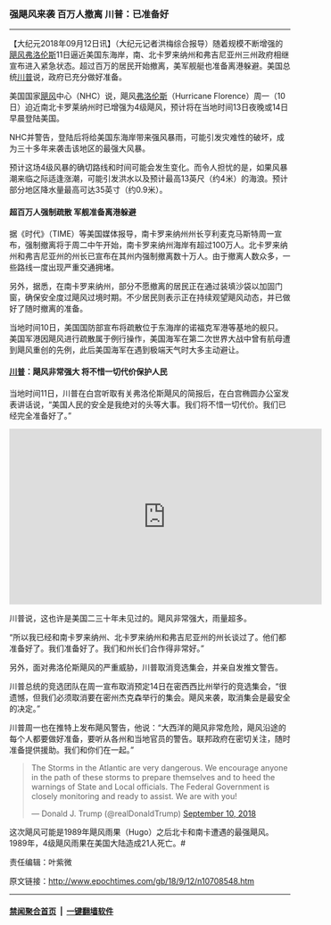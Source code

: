 ### 强飓风来袭 百万人撤离 川普：已准备好
------------------------

<p>【大纪元2018年09月12日讯】（大纪元记者洪梅综合报导）随着规模不断增强的<a href="http://www.epochtimes.com/gb/tag/%E9%A3%93%E9%A3%8E.html">飓风</a><a href="http://www.epochtimes.com/gb/tag/%E5%BC%97%E6%B4%9B%E4%BC%A6%E6%96%AF.html">弗洛伦斯</a>11日逼近美国东海岸，南、北卡罗来纳州和弗吉尼亚州三州政府相继宣布进入紧急状态。超过百万的居民开始撤离，美军舰艇也准备离港躲避。美国总统<a href="http://www.epochtimes.com/gb/tag/%E5%B7%9D%E6%99%AE.html">川普</a>说，政府已充分做好准备。</p>
<p>美国国家<a href="http://www.epochtimes.com/gb/tag/%E9%A3%93%E9%A3%8E.html">飓风</a>中心（NHC）说，飓风<a href="http://www.epochtimes.com/gb/tag/%E5%BC%97%E6%B4%9B%E4%BC%A6%E6%96%AF.html">弗洛伦斯</a>（Hurricane Florence）周一（10日）迫近南北卡罗莱纳州时已增强为4级飓风，预计将在当地时间13日夜晚或14日早晨登陆美国。</p>
<p>NHC并警告，登陆后将给美国东海岸带来强风暴雨，可能引发灾难性的破坏，成为三十多年来袭击该地区的最强大风暴。</p>
<p>预计这场4级风暴的确切路线和时间可能会发生变化。而令人担忧的是，如果风暴潮来临之际适逢涨潮，可能引发洪水以及预计最高13英尺（约4米）的海浪。预计部分地区降水量最高可达35英寸（约0.9米）。</p>
<h4>超百万人强制疏散 军舰准备离港躲避</h4>
<p>据《时代》（TIME）等美国媒体报导，南卡罗来纳州州长亨利麦克马斯特周一宣布，强制撤离将于周二中午开始，南卡罗来纳州海岸有超过100万人。北卡罗来纳州和弗吉尼亚州的州长已宣布在其州内强制撤离数十万人。由于撤离人数众多，一些路线一度出现严重交通拥堵。</p>
<p>另外，据悉，在南卡罗来纳州，部分不愿撤离的居民正在通过装填沙袋以加固门窗，确保安全度过飓风过境时期。不少居民则表示正在持续观望飓风动态，并已做好了随时撤离的准备。</p>
<p>当地时间10日，美国国防部宣布将疏散位于东海岸的诺福克军港等基地的舰只。美国军港因飓风进行疏散属于例行操作，美国海军在第二次世界大战中曾有航母遭到飓风重创的先例，此后美国海军在遇到极端天气时大多主动避让。</p>
<h4><a href="http://www.epochtimes.com/gb/tag/%E5%B7%9D%E6%99%AE.html">川普</a>：飓风非常强大 将不惜一切代价保护人民</h4>
<p>当地时间11日，川普在白宫听取有关弗洛伦斯飓风的简报后，在白宫椭圆办公室发表讲话说，“美国人民的安全是我绝对的头等大事。我们将不惜一切代价。我们已经完全准备好了。”</p>
<p><iframe src="https://www.youtube.com/embed/wrVONVUE4ME?rel=0" width="560" height="315" frameborder="0" allowfullscreen="allowfullscreen"></iframe></p>
<p>川普说，这也许是美国二三十年未见过的。飓风非常强大，雨量超多。</p>
<p>“所以我已经和南卡罗来纳州、北卡罗来纳州和弗吉尼亚州的州长谈过了。他们都准备好了。我们准备好了。我们和州长们合作得非常好。”</p>
<p>另外，面对弗洛伦斯飓风的严重威胁，川普取消竞选集会，并亲自发推文警告。</p>
<p>川普总统的竞选团队在周一宣布取消预定14日在密西西比州举行的竞选集会，“很遗憾，但我们必须取消要在密州杰克森举行的集会。飓风来袭，取消集会是最安全的决定。”</p>
<p>川普周一也在推特上发布飓风警告，他说：“大西洋的飓风非常危险，飓风沿途的每个人都要做好准备，要听从各州和当地官员的警告。联邦政府在密切关注，随时准备提供援助。我们和你们在一起。”</p>
<blockquote class="twitter-tweet" data-lang="en">
<p dir="ltr" lang="en">The Storms in the Atlantic are very dangerous. We encourage anyone in the path of these storms to prepare themselves and to heed the warnings of State and Local officials. The Federal Government is closely monitoring and ready to assist. We are with you!</p>
<p>— Donald J. Trump (@realDonaldTrump) <a href="https://twitter.com/realDonaldTrump/status/1039235839333679105?ref_src=twsrc%5Etfw">September 10, 2018</a></p></blockquote>
<p><script async src="https://platform.twitter.com/widgets.js" charset="utf-8"></script></p>
<p>这次飓风可能是1989年飓风雨果（Hugo）之后北卡和南卡遭遇的最强飓风。1989年，4级飓风雨果在美国大陆造成21人死亡。#</p>
<p>责任编辑：叶紫微</p>

原文链接：http://www.epochtimes.com/gb/18/9/12/n10708548.htm


------------------------
#### [禁闻聚合首页](https://github.com/gfw-breaker/banned-news/blob/master/README.md) &nbsp;|&nbsp;  [一键翻墙软件](https://github.com/gfw-breaker/nogfw/blob/master/README.md)